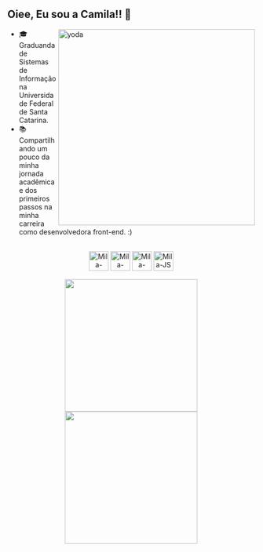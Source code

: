 
## Oiee, Eu sou a Camila!! 👋
  <img align="right" alt="yoda" width="400" src="https://pa1.aminoapps.com/6454/d70fe9741bdcd2bb96c9362818b1e190969d8908_hq.gif">

- 🎓 Graduanda de Sistemas de Informação na Universidade Federal de Santa Catarina.
- 📚 Compartilhando um pouco da minha jornada acadêmica e dos primeiros passos na minha carreira como desenvolvedora front-end. :)


<div style="display: inline_block" align="center" ><br>
  <img align="center" alt="Mila-Python" height="40" width="40" src="https://cdn.jsdelivr.net/gh/devicons/devicon@latest/icons/python/python-original.svg" />      
  <img align="center" alt="Mila-Html" height="40" width="40" src="https://cdn.jsdelivr.net/gh/devicons/devicon@latest/icons/html5/html5-plain-wordmark.svg">
  <img align="center" alt="Mila-CSS" height="40" width="40" src="https://cdn.jsdelivr.net/gh/devicons/devicon@latest/icons/css3/css3-plain-wordmark.svg"> 
  <img align="center" alt="Mila-JS" height="40" width="40" src="https://cdn.jsdelivr.net/gh/devicons/devicon@latest/icons/javascript/javascript-plain.svg" />


</div>

<br>

<div align="center" >
  <a href="https://github.com/Cmilaprim/Cmilaprim/">
  <img width="270em" src="https://github-readme-stats.vercel.app/api/top-langs/?username=Cmilaprim&layout=compact&theme=codeSTACKr&border_radius=1em" />
  <img width="270em" src="https://github-readme-stats.vercel.app/api?username=Cmilaprim&show_icons=true&theme=codeSTACKr&border_radius=1.7em" />
    
</div> 
  









